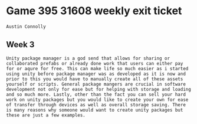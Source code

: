 # Game 395 31608 weekly exit ticket
    Austin Connolly



## Week 3
    Unity package manager is a god send that allows for sharing or collaborated prefabs or already done work that users can either pay for or aqure for free. This can make life so much easier as i started using unity before package manager was as developed as it is now and prior to this you would have to manually create all of these assets yourself or scripts. General package mangers are crucial in software development not only for ease but for helping with storage and loading and so much more. Lastly, other than the fact you can sell your hard work on unity packages but you would like to create your own for ease of transfer through devices as well as overall storage saving. There is many reasons why someone would want to create unity packages but these are just a few examples.

    
